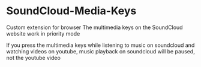 # SoundCloud-Media-Keys
Custom extension for browser
The multimedia keys on the SoundCloud website work in priority mode

If you press the multimedia keys while listening to music on soundcloud and watching videos on youtube, music playback on soundcloud will be paused, not the youtube video
